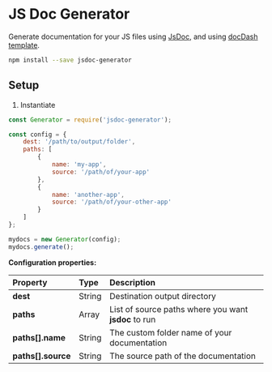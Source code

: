 # JS Doc Generator

Generate documentation for your JS files using [JsDoc](https://www.npmjs.com/package/jsdoc), and using [docDash template](https://www.npmjs.com/package/docdash).

```bash
npm install --save jsdoc-generator
```

## Setup

1. Instantiate

```js
const Generator = require('jsdoc-generator');

const config = {
	dest: '/path/to/output/folder',
    paths: [
    	{
        	name: 'my-app',
            source: '/path/of/your-app'
        },
        {
        	name: 'another-app',
            source: '/path/of/your-other-app'
        }
    ]
};

mydocs = new Generator(config);
mydocs.generate();
```

**Configuration properties:**

| Property | Type | Description |
|:---------|:-----|:------------|
| **dest** | String | Destination output directory |
| **paths** | Array | List of source paths where you want **jsdoc** to run |
| **paths[].name** | String | The custom folder name of your documentation |
| **paths[].source** | String | The source path of the documentation |
